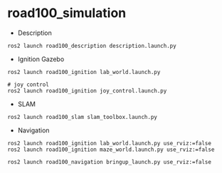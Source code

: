 # road100_simulation

* Description
```
ros2 launch road100_description description.launch.py 
```

* Ignition Gazebo
```
ros2 launch road100_ignition lab_world.launch.py

# joy control
ros2 launch road100_ignition joy_control.launch.py 
```

* SLAM
```
ros2 launch road100_slam slam_toolbox.launch.py
```

* Navigation
```
ros2 launch road100_ignition lab_world.launch.py use_rviz:=false
ros2 launch road100_ignition maze_world.launch.py use_rviz:=false

ros2 launch road100_navigation bringup_launch.py use_rviz:=false
```